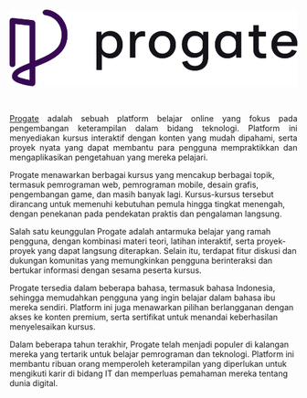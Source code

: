 <br />

<p align="center">
  <a href='https://progate.com/'><img src="./img/progate-logo.svg"></a>
</p>

<br />

<p align="justify">
  <a href="https://progate.com/">Progate</a> adalah sebuah platform belajar online yang fokus pada pengembangan keterampilan dalam bidang teknologi. Platform ini menyediakan kursus interaktif dengan konten yang mudah dipahami, serta proyek nyata yang dapat membantu para pengguna mempraktikkan dan mengaplikasikan pengetahuan yang mereka pelajari.
  
  Progate menawarkan berbagai kursus yang mencakup berbagai topik, termasuk pemrograman web, pemrograman mobile, desain grafis, pengembangan game, dan masih banyak lagi. Kursus-kursus tersebut dirancang untuk memenuhi kebutuhan pemula hingga tingkat menengah, dengan penekanan pada pendekatan praktis dan pengalaman langsung.
  
  Salah satu keunggulan Progate adalah antarmuka belajar yang ramah pengguna, dengan kombinasi materi teori, latihan interaktif, serta proyek-proyek yang dapat langsung diterapkan. Selain itu, terdapat fitur diskusi dan dukungan komunitas yang memungkinkan pengguna berinteraksi dan bertukar informasi dengan sesama peserta kursus.
  
  Progate tersedia dalam beberapa bahasa, termasuk bahasa Indonesia, sehingga memudahkan pengguna yang ingin belajar dalam bahasa ibu mereka sendiri. Platform ini juga menawarkan pilihan berlangganan dengan akses ke konten premium, serta sertifikat untuk menandai keberhasilan menyelesaikan kursus.
  
  Dalam beberapa tahun terakhir, Progate telah menjadi populer di kalangan mereka yang tertarik untuk belajar pemrograman dan teknologi. Platform ini membantu ribuan orang memperoleh keterampilan yang diperlukan untuk mengikuti karir di bidang IT dan memperluas pemahaman mereka tentang dunia digital.
</p>